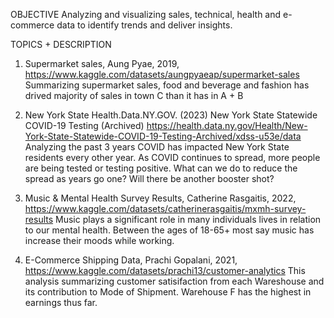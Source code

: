 OBJECTIVE
Analyzing and visualizing sales, technical, health and e-commerce data to identify trends and deliver insights.


TOPICS + DESCRIPTION
1. Supermarket sales, Aung Pyae, 2019, https://www.kaggle.com/datasets/aungpyaeap/supermarket-sales
Summarizing supermarket sales, food and beverage and fashion has drived majority of sales in town C than it has in A + B

2. New York State Health.Data.NY.GOV. (2023) New York State Statewide COVID-19 Testing (Archived) https://health.data.ny.gov/Health/New-York-State-Statewide-COVID-19-Testing-Archived/xdss-u53e/data
Analyzing the past 3 years COVID has impacted New York State residents every other year. As COVID continues to spread, more people are being tested or testing positive. What can we do to reduce the spread as years go one? Will there be another booster shot?
   
3. Music & Mental Health Survey Results, Catherine Rasgaitis, 2022, https://www.kaggle.com/datasets/catherinerasgaitis/mxmh-survey-results
Music plays a significant role in many individuals lives in relation to our mental health. Between the ages of 18-65+ most say music has increase their moods while working. 

4. E-Commerce Shipping Data, Prachi Gopalani, 2021, https://www.kaggle.com/datasets/prachi13/customer-analytics
This analysis summarizing customer satisifaction from each Wareshouse and its contribution to Mode of Shipment. Warehouse F has the highest in earnings thus far. 

